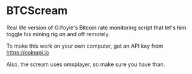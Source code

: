 # BTCScream
Real life version of Gilfoyle's Bitcoin rate monitoring script that let's him toggle his mining rig on and off remotely.


To make this work on your own computer, get an API key from https://coinapi.io

Also, the scream uses omxplayer, so make sure you have than.
